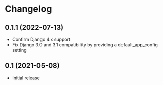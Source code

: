 Changelog
=========

0.1.1 (2022-07-13)
------------------

 * Confirm Django 4.x support
 * Fix Django 3.0 and 3.1 compatibility by providing a default_app_config setting


0.1 (2021-05-08)
----------------

* Initial release
